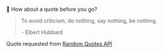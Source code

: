 📣 How about a quote before you go?

> To avoid criticism, do nothing, say nothing, be nothing.
>
> <p>- Elbert Hubbard</p>

Quote requested from [Random Quotes API](https://github.com/lukePeavey/quotable)
